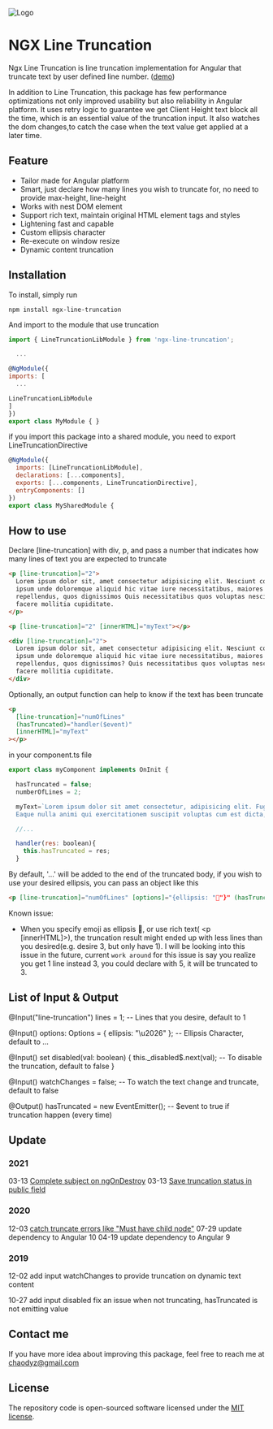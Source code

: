 ![Logo](logo.png)

# NGX Line Truncation

Ngx Line Truncation is line truncation implementation for Angular that truncate text by user defined line number. ([demo](https://stackblitz.com/github/DiZhou92/ngx-line-truncation-demo))

In addition to Line Truncation, this package has few performance optimizations not only improved usability but also reliability in Angular platform. It uses retry logic to guarantee we get Client Height text block all the time, which is an essential value of the truncation input. It also watches the dom changes,to catch the case when the text value get applied at a later time.

## Feature

- Tailor made for Angular platform
- Smart, just declare how many lines you wish to truncate for, no need to provide max-height, line-height
- Works with nest DOM element
- Support rich text, maintain original HTML element tags and styles
- Lightening fast and capable
- Custom ellipsis character
- Re-execute on window resize
- Dynamic content truncation

## Installation

To install, simply run

`npm install ngx-line-truncation`

And import to the module that use truncation

```js
import { LineTruncationLibModule } from 'ngx-line-truncation';

  ...

@NgModule({
imports: [
  ...

LineTruncationLibModule
]
})
export class MyModule { }
```

if you import this package into a shared module, you need to export LineTruncationDirective

```js
@NgModule({
  imports: [LineTruncationLibModule],
  declarations: [...components],
  exports: [...components, LineTruncationDirective],
  entryComponents: []
})
export class MySharedModule {
```

## How to use

Declare [line-truncation] with div, p, and pass a number that indicates how many lines of text you are expected to truncate

```html
<p [line-truncation]="2">
  Lorem ipsum dolor sit, amet consectetur adipisicing elit. Nesciunt consequatur
  ipsum unde doloremque aliquid hic vitae iure necessitatibus, maiores
  repellendus, quos dignissimos Quis necessitatibus quos voluptas nesciunt
  facere mollitia cupiditate.
</p>
```

```html
<p [line-truncation]="2" [innerHTML]="myText"></p>
```

```html
<div [line-truncation]="2">
  Lorem ipsum dolor sit, amet consectetur adipisicing elit. Nesciunt consequatur
  ipsum unde doloremque aliquid hic vitae iure necessitatibus, maiores
  repellendus, quos dignissimos? Quis necessitatibus quos voluptas nesciunt
  facere mollitia cupiditate.
</div>
```

Optionally, an output function can help to know if the text has been truncate

```html
<p
  [line-truncation]="numOfLines"
  (hasTruncated)="handler($event)"
  [innerHTML]="myText"
></p>
```

in your component.ts file

```js
export class myComponent implements OnInit {

  hasTruncated = false;
  numberOfLines = 2;

  myText=`Lorem ipsum dolor sit amet consectetur, adipisicing elit. Fuga itaque voluptatibus sequi laborum, consequatur aut nisi.
  Eaque nulla animi qui exercitationem suscipit voluptas cum est dicta, magnam odio et distinctio?`;

  //...

  handler(res: boolean){
    this.hasTruncated = res;
  }
```

By default, '...' will be added to the end of the truncated body, if you wish to use your desired ellipsis, you can pass an object like this

```html
<p [line-truncation]="numOfLines" [options]="{ellipsis: "🚀"}" (hasTruncated)="handler(booleanValue)" [innerHTML]="myText" [disabled]="disabled"></p>
```

Known issue:

- When you specify emoji as ellipsis 🚀, or use rich text( <p [innerHTML]>), the truncation result might ended up with less lines than you desired(e.g. desire 3, but only have 1).
  I will be looking into this issue in the future, current `work around` for this issue is say you realize you get 1 line instead 3, you could declare with 5, it will be truncated to 3.

## List of Input & Output

@Input("line-truncation")
lines = 1; -- Lines that you desire, default to 1

@Input()
options: Options = { ellipsis: "\u2026" }; -- Ellipsis Character, default to ...

@Input() set disabled(val: boolean) {
this.\_disabled\$.next(val); -- To disable the truncation, default to false
}

@Input()
watchChanges = false; -- To watch the text change and truncate, default to false

@Output()
hasTruncated = new EventEmitter(); -- \$event to true if truncation happen (every time)

## Update

### 2021

03-13 [Complete subject on ngOnDestroy](https://github.com/DiZhou92/ngx-line-truncation/commit/c345f12ad6107708a77c0849855f42d69051f5bb)
03-13 [Save truncation status in public field](https://github.com/DiZhou92/ngx-line-truncation/commit/7e965def38104e7daa9b31dbc9c26c5b1d4e8b7e)

### 2020

12-03 [catch truncate errors like "Must have child node"](https://github.com/DiZhou92/ngx-line-truncation/commit/3cadff656282bd6599f0a6fd48b52e093b153894)
07-29 update dependency to Angular 10
04-19 update dependency to Angular 9

### 2019

12-02 add input watchChanges to provide truncation on dynamic text content

10-27 add input disabled
fix an issue when not truncating, hasTruncated is not emitting value

## Contact me

If you have more idea about improving this package, feel free to reach me at chaodyz@gmail.com

## License

The repository code is open-sourced software licensed under the [MIT license](http://opensource.org/licenses/MIT).
